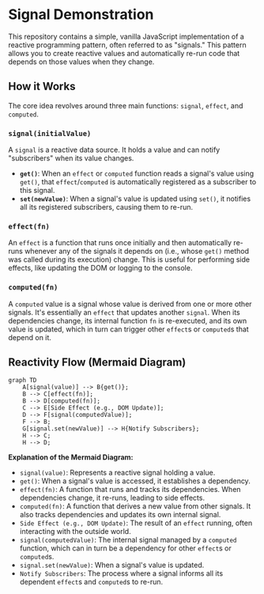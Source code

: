 # Signal Demonstration

This repository contains a simple, vanilla JavaScript implementation of a reactive programming pattern, often referred to as "signals." This pattern allows you to create reactive values and automatically re-run code that depends on those values when they change.

## How it Works

The core idea revolves around three main functions: `signal`, `effect`, and `computed`.

### `signal(initialValue)`

A `signal` is a reactive data source. It holds a value and can notify "subscribers" when its value changes.

- **`get()`**: When an `effect` or `computed` function reads a signal's value using `get()`, that `effect`/`computed` is automatically registered as a subscriber to this signal.
- **`set(newValue)`**: When a signal's value is updated using `set()`, it notifies all its registered subscribers, causing them to re-run.

### `effect(fn)`

An `effect` is a function that runs once initially and then automatically re-runs whenever any of the signals it depends on (i.e., whose `get()` method was called during its execution) change. This is useful for performing side effects, like updating the DOM or logging to the console.

### `computed(fn)`

A `computed` value is a signal whose value is derived from one or more other signals. It's essentially an `effect` that updates another `signal`. When its dependencies change, its internal function `fn` is re-executed, and its own value is updated, which in turn can trigger other `effect`s or `computed`s that depend on it.

## Reactivity Flow (Mermaid Diagram)

```mermaid
graph TD
    A[signal(value)] --> B{get()};
    B --> C[effect(fn)];
    B --> D[computed(fn)];
    C --> E[Side Effect (e.g., DOM Update)];
    D --> F[signal(computedValue)];
    F --> B;
    G[signal.set(newValue)] --> H{Notify Subscribers};
    H --> C;
    H --> D;
```

**Explanation of the Mermaid Diagram:**

- `signal(value)`: Represents a reactive signal holding a value.
- `get()`: When a signal's value is accessed, it establishes a dependency.
- `effect(fn)`: A function that runs and tracks its dependencies. When dependencies change, it re-runs, leading to side effects.
- `computed(fn)`: A function that derives a new value from other signals. It also tracks dependencies and updates its own internal signal.
- `Side Effect (e.g., DOM Update)`: The result of an `effect` running, often interacting with the outside world.
- `signal(computedValue)`: The internal signal managed by a `computed` function, which can in turn be a dependency for other `effect`s or `computed`s.
- `signal.set(newValue)`: When a signal's value is updated.
- `Notify Subscribers`: The process where a signal informs all its dependent `effect`s and `computed`s to re-run.

